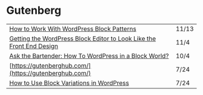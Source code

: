 # Gutenberg

|                                                                                                                                                                      |       |
| -------------------------------------------------------------------------------------------------------------------------------------------------------------------- | ----- |
| [How to Work With WordPress Block Patterns](https://theeventscalendar.com/blog/wordpress/how-to-work-with-wordpress-block-patterns/)                                 | 11/13 |
| [Getting the WordPress Block Editor to Look Like the Front End Design](https://css-tricks.com/getting-the-wordpress-block-editor-to-look-like-the-front-end-design/) | 11/4  |
| [Ask the Bartender: How To WordPress in a Block World?](https://wptavern.com/ask-the-bartender-how-to-wordpress-in-a-block-world)                                    | 10/4  |
| [https://gutenberghub.com/](https://gutenberghub.com/)                                                                                                               | 7/24  |
| [How to Use Block Variations in WordPress](https://css-tricks.com/how-to-use-block-variations-in-wordpress/)                                                         | 7/24  |
